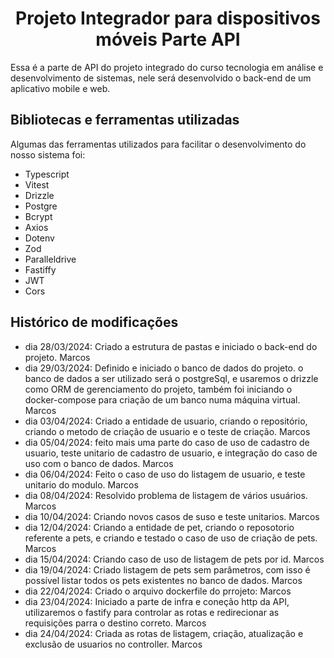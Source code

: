 <h1 align='center'> Projeto Integrador para dispositivos móveis Parte API </h1>

Essa é a parte de API do projeto integrado do curso tecnologia em análise e desenvolvimento de sistemas, nele será desenvolvido o back-end de um aplicativo mobile e web.

## Bibliotecas e ferramentas utilizadas
Algumas das ferramentas utilizados para facilitar o desenvolvimento do nosso sistema foi:

- Typescript
- Vitest
- Drizzle
- Postgre
- Bcrypt
- Axios
- Dotenv
- Zod
- Paralleldrive
- Fastiffy
- JWT
- Cors

## Histórico de modificações

- dia 28/03/2024: Criado a estrutura de pastas e iniciado o back-end do projeto. Marcos 
- dia 29/03/2024: Definido e iniciado o banco de dados do projeto. o banco de dados a ser utilizado será o postgreSql, e usaremos o drizzle como ORM de gerenciamento do projeto, também foi iniciando o docker-compose para criação de um banco numa máquina virtual. Marcos
- dia 03/04/2024: Criado a entidade de usuario, criando o repositório, criando o metodo de criação de usuario e o teste de criação. Marcos
- dia 05/04/2024: feito mais uma parte do caso de uso de cadastro de usuario, teste unitario de cadastro de usuario, e integração do caso de uso com o banco de dados. Marcos
- dia 06/04/2024: Feito o caso de uso do listagem de usuario, e teste unitario do modulo. Marcos
- dia 08/04/2024: Resolvido problema de listagem de vários usuários. Marcos
- dia 10/04/2024: Criando novos casos de suso e teste unitarios. Marcos
- dia 12/04/2024: Criando a entidade de pet, criando o reposotorio referente a pets, e criando e testado o caso de uso de criação de pets. Marcos
- dia 15/04/2024: Criando caso de uso de listagem de pets por id. Marcos
- dia 19/04/2024: Criado listagem de pets sem parâmetros, com isso é possível listar todos os pets existentes no banco de dados. Marcos
- dia 22/04/2024: Criado o arquivo dockerfile do prrojeto: Marcos
- dia 23/04/2024: Iniciado a parte de infra e coneção http da API, utilizaremos o fastify para controlar as rotas e redirecionar as requisições parra o destino correto. Marcos
- dia 24/04/2024: Criada as rotas de listagem, criação, atualização e exclusão de usuarios no controller. Marcos
